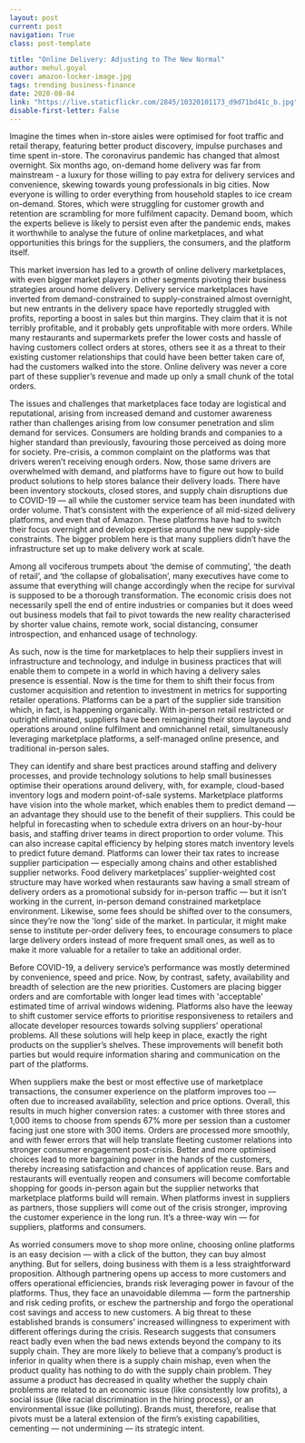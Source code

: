 ```yaml
---
layout: post
current: post
navigation: True
class: post-template

title: "Online Delivery: Adjusting to The New Normal"
author: mehul.goyal
cover: amazon-locker-image.jpg
tags: trending business-finance
date: 2020-08-04
link: "https://live.staticflickr.com/2845/10320101173_d9d71bd41c_b.jpg"
disable-first-letter: False
---
```


Imagine the times when in-store aisles were optimised for foot traffic and retail therapy, featuring better product discovery, impulse purchases and time spent in-store. The coronavirus pandemic has changed that almost overnight. Six months ago, on-demand home delivery was far from mainstream - a luxury for those willing to pay extra for delivery services and convenience, skewing towards young professionals in big cities. Now everyone is willing to order everything from household staples to ice cream on-demand. Stores, which were struggling for customer growth and retention are scrambling for more fulfilment capacity. Demand boom, which the experts believe is likely to persist even after the pandemic ends, makes it worthwhile to analyse the future of online marketplaces, and what opportunities this brings for the suppliers, the consumers, and the platform itself.

This market inversion has led to a growth of online delivery marketplaces, with even bigger market players in other segments pivoting their business strategies around home delivery. Delivery service marketplaces have inverted from demand-constrained to supply-constrained almost overnight, but new entrants in the delivery space have reportedly struggled with profits, reporting a boost in sales but thin margins. They claim that it is not terribly profitable, and it probably gets unprofitable with more orders. While many restaurants and supermarkets prefer the lower costs and hassle of having customers collect orders at stores, others see it as a threat to their existing customer relationships that could have been better taken care of, had the customers walked into the store. Online delivery was never a core part of these supplier’s revenue and made up only a small chunk of the total orders.

The issues and challenges that marketplaces face today are logistical and reputational, arising from increased demand and customer awareness rather than challenges arising from low consumer penetration and slim demand for services. Consumers are holding brands and companies to a higher standard than previously, favouring those perceived as doing more for society. Pre-crisis, a common complaint on the platforms was that drivers weren’t receiving enough orders. Now, those same drivers are overwhelmed with demand, and platforms have to figure out how to build product solutions to help stores balance their delivery loads. There have been inventory stockouts, closed stores, and supply chain disruptions due to COVID-19 — all while the customer service team has been inundated with order volume. That’s consistent with the experience of all mid-sized delivery platforms, and even that of Amazon. These platforms have had to switch their focus overnight and develop expertise around the new supply-side constraints. The bigger problem here is that many suppliers didn’t have the infrastructure set up to make delivery work at scale.

Among all vociferous trumpets about ‘the demise of commuting’, ‘the death of retail’, and ‘the collapse of globalisation’, many executives have come to assume that everything will change accordingly when the recipe for survival is supposed to be a thorough transformation. The economic crisis does not necessarily spell the end of entire industries or companies but it does weed out business models that fail to pivot towards the new reality characterised by shorter value chains, remote work, social distancing, consumer introspection, and enhanced usage of technology.

As such, now is the time for marketplaces to help their suppliers invest in infrastructure and technology, and indulge in business practices that will enable them to compete in a world in which having a delivery sales presence is essential. Now is the time for them to shift their focus from customer acquisition and retention to investment in metrics for supporting retailer operations. Platforms can be a part of the supplier side transition which, in fact, is happening organically. With in-person retail restricted or outright eliminated, suppliers have been reimagining their store layouts and operations around online fulfilment and omnichannel retail, simultaneously leveraging marketplace platforms, a self-managed online presence, and traditional in-person sales.

They can identify and share best practices around staffing and delivery processes, and provide technology solutions to help small businesses optimise their operations around delivery, with, for example, cloud-based inventory logs and modern point-of-sale systems. Marketplace platforms have vision into the whole market, which enables them to predict demand — an advantage they should use to the benefit of their suppliers. This could be helpful in forecasting when to schedule extra drivers on an hour-by-hour basis, and staffing driver teams in direct proportion to order volume. This can also increase capital efficiency by helping stores match inventory levels to predict future demand. Platforms can lower their tax rates to increase supplier participation — especially among chains and other established supplier networks. Food delivery marketplaces’ supplier-weighted cost structure may have worked when restaurants saw having a small stream of delivery orders as a promotional subsidy for in-person traffic — but it isn’t working in the current, in-person demand constrained marketplace environment. Likewise, some fees should be shifted over to the consumers, since they’re now the 'long' side of the market. In particular, it might make sense to institute per-order delivery fees, to encourage consumers to place large delivery orders instead of more frequent small ones, as well as to make it more valuable for a retailer to take an additional order.

Before COVID-19, a delivery service’s performance was mostly determined by convenience, speed and price. Now, by contrast, safety, availability and breadth of selection are the new priorities. Customers are placing bigger orders and are comfortable with longer lead times with 'acceptable' estimated time of arrival windows widening. Platforms also have the leeway to shift customer service efforts to prioritise responsiveness to retailers and allocate developer resources towards solving suppliers’ operational problems. All these solutions will help keep in place, exactly the right products on the supplier’s shelves. These improvements will benefit both parties but would require information sharing and communication on the part of the platforms.

When suppliers make the best or most effective use of marketplace transactions, the consumer experience on the platform improves too — often due to increased availability, selection and price options. Overall, this results in much higher conversion rates: a customer with three stores and 1,000 items to choose from spends 67% more per session than a customer facing just one store with 300 items. Orders are processed more smoothly, and with fewer errors that will help translate fleeting customer relations into stronger consumer engagement post-crisis. Better and more optimised choices lead to more bargaining power in the hands of the customers, thereby increasing satisfaction and chances of application reuse. Bars and restaurants will eventually reopen and consumers will become comfortable shopping for goods in-person again but the supplier networks that marketplace platforms build will remain. When platforms invest in suppliers as partners, those suppliers will come out of the crisis stronger, improving the customer experience in the long run. It’s a three-way win — for suppliers, platforms and consumers.

As worried consumers move to shop more online, choosing online platforms is an easy decision — with a click of the button, they can buy almost anything. But for sellers, doing business with them is a less straightforward proposition. Although partnering opens up access to more customers and offers operational efficiencies, brands risk leveraging power in favour of the platforms. Thus, they face an unavoidable dilemma — form the partnership and risk ceding profits, or eschew the partnership and forgo the operational cost savings and access to new customers. A big threat to these established brands is consumers’ increased willingness to experiment with different offerings during the crisis. Research suggests that consumers react badly even when the bad news extends beyond the company to its supply chain. They are more likely to believe that a company’s product is inferior in quality when there is a supply chain mishap, even when the product quality has nothing to do with the supply chain problem. They assume a product has decreased in quality whether the supply chain problems are related to an economic issue (like consistently low profits), a social issue (like racial discrimination in the hiring process), or an environmental issue (like polluting). Brands must, therefore, realise that pivots must be a lateral extension of the firm’s existing capabilities, cementing — not undermining — its strategic intent.

